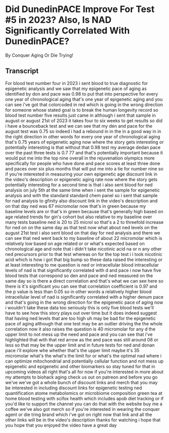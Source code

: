 # Did DunedinPACE Improve For Test #5 in 2023? Also, Is NAD Significantly Correlated With DunedinPACE?

By Conquer Aging Or Die Trying! 


## Transcript

For blood test number four in 2023 i sent blood to true diagnostic for epigenetic analysis and we saw that my epigenetic pace of aging as identified by don and pace was 0.98 to put that into perspective for every one year of chronological aging that's one year of epigenetic aging and you can see i've got that colorcoded in red which is going in the wrong direction for someone whose stated goal is to break the human longevity record so blood test number five results just came in although i sent that sample in august or august 21st of 2023 it takes four to six weeks to get results so did i have a bounceback test and we can see that my den and pace for the august test was 0.75 so indeed i had a rebound in in the in a good way in in the right direction in other words for every one year of chronological aging that's 0.75 years of epigenetic aging now where the story gets interesting or potentially interesting is that without that 0.98 test my average dedan pace over the past three tests is 0.7 77 and that's potentially important because it would put me into the top nine overall in the rejuvenation olympics more specifically for people who have done and pace scores at least three done and paces over six plus months that will put me into a tie for number nine so if you're interested in measuring your own epigenetic age discount link in the video's description or epigenetic aging rate now where the story gets potentially interesting for a second time is that i also sent blood for ned analysis on july 5th at the same time when i sent the sample for epigenetic analysis and with the standard standard chem panel so i sent that sample for nad analysis to gfinity also discount link in the video's description and on that day ned was 67 micromolar now that's in green because my baseline levels are or that's in green because that's generally high based on age related trends for gin's cohort but also relative to my baseline over many tests baseline ned is 20 to 25 microl so that's a 2 to threefold increase for ned on on the same day as that test now what about ned levels on the august 21st test i also sent blood on that day for ned analysis and there we can see that ned went back to my baseline of about 22 micromolar which is relatively low based on age related or or what's expected based on chronological age and note that i didn't take nicotinic acid na or n any other ned precursors prior to that test whereas on for the top test i i took nicotinic acid which is how i got that big bump so these data raised the interesting or at least interesting to me question is ned or intracellular blood intracellular levels of nad is that significantly correlated with d and pace i now have five blood tests that correspond so den and pace and ned measured on the same day so is there a direct correlation and that's what we can see here so there is it's significant you can see that correlation coefficient is 0.97 and the p value is less than 0.05 so in other words a relatively higher blood intracellular level of nad is significantly correlated with a higher denum pace and that's going in the wrong direction for the epigenetic pace of aging now i wouldn't take these data too seriously this is only five blood tests we'll have to see how this story plays out over time but it does indeed suggest that having ned levels that are too high uh may be bad for the epigenetic pace of aging although that one test may be an outlier driving the the whole correlation now it also raises the question is 40 micromolar for any d the upper limit to not mess up the need and pace and you can see that i've highlighted that with that red arrow as the and pace was still around 08 or less so that may be the upper limit and in future tests for ned and donan pace i'll explore whe whether that's the upper limit maybe it's 35 micromolar what's the what's the limit for or what's the optimal nad where i can optimize mitochondrial and potentially cellular function and not mess up epigenetic and epigenetic and other biomarkers so stay tuned for that in upcoming videos all right that's all for now if you're interested in more about my attempts to biohack aging check us out on patreon and before you go we've we've got a whole bunch of discount links and merch that you may be interested in including discount links for epigenetic testing ned quantification atome metabolomics or microbiome composition green tea at home blood testing with scifox health which includes apob diet tracking or if you'd like to support the channel you can do that with the website buy me a coffee we've also got merch so if you're interested in wearing the conquer agent or die tring brand which i've got on right now that link and all the other links will be in the video's description thanks for watching i hope that you hope that you enjoyed the video have a great day
